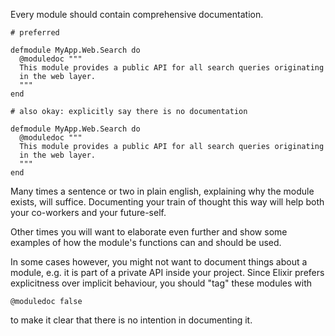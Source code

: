 Every module should contain comprehensive documentation.

    # preferred

    defmodule MyApp.Web.Search do
      @moduledoc """
      This module provides a public API for all search queries originating
      in the web layer.
      """
    end

    # also okay: explicitly say there is no documentation

    defmodule MyApp.Web.Search do
      @moduledoc """
      This module provides a public API for all search queries originating
      in the web layer.
      """
    end

Many times a sentence or two in plain english, explaining why the module
exists, will suffice. Documenting your train of thought this way will help
both your co-workers and your future-self.

Other times you will want to elaborate even further and show some
examples of how the module's functions can and should be used.

In some cases however, you might not want to document things about a module,
e.g. it is part of a private API inside your project. Since Elixir prefers
explicitness over implicit behaviour, you should "tag" these modules with

    @moduledoc false

to make it clear that there is no intention in documenting it.

